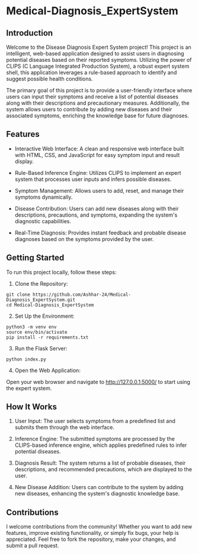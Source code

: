 # Medical-Diagnosis_ExpertSystem

<!-- Intro -->
## Introduction

Welcome to the Disease Diagnosis Expert System project! This project is an intelligent, web-based application designed to assist users in diagnosing potential diseases based on their reported symptoms. Utilizing the power of CLIPS (C Language Integrated Production System), a robust expert system shell, this application leverages a rule-based approach to identify and suggest possible health conditions.

The primary goal of this project is to provide a user-friendly interface where users can input their symptoms and receive a list of potential diseases along with their descriptions and precautionary measures. Additionally, the system allows users to contribute by adding new diseases and their associated symptoms, enriching the knowledge base for future diagnoses.

## Features

- Interactive Web Interface: A clean and responsive web interface built with HTML, CSS, and JavaScript for easy symptom input and result display.

- Rule-Based Inference Engine: Utilizes CLIPS to implement an expert system that processes user inputs and infers possible diseases.

- Symptom Management: Allows users to add, reset, and manage their symptoms dynamically.
    
- Disease Contribution: Users can add new diseases along with their descriptions, precautions, and symptoms, expanding the system's diagnostic capabilities.
    
- Real-Time Diagnosis: Provides instant feedback and probable disease diagnoses based on the symptoms provided by the user.

## Getting Started

To run this project locally, follow these steps:

1. Clone the Repository:
```
git clone https://github.com/Ashhar-24/Medical-Diagnosis_ExpertSystem.git
cd Medical-Diagnosis_ExpertSystem
```

2. Set Up the Environment:
```
python3 -m venv env
source env/bin/activate
pip install -r requirements.txt
```

3. Run the Flask Server:
```
python index.py
```

4. Open the Web Application:

Open your web browser and navigate to http://127.0.0.1:5000/ to start using the expert system.

## How It Works

1. User Input: 
The user selects symptoms from a predefined list and submits them through the web interface.

2. Inference Engine: 
The submitted symptoms are processed by the CLIPS-based inference engine, which applies predefined rules to infer potential diseases.

3. Diagnosis Result: 
The system returns a list of probable diseases, their descriptions, and recommended precautions, which are displayed to the user.

4. New Disease Addition: 
Users can contribute to the system by adding new diseases, enhancing the system's diagnostic knowledge base.

## Contributions

I welcome contributions from the community! Whether you want to add new features, improve existing functionality, or simply fix bugs, your help is appreciated. Feel free to fork the repository, make your changes, and submit a pull request.
